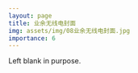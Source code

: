 ```yaml
---
layout: page
title: 业余无线电封面
img: assets/img/08业余无线电封面.jpg
importance: 6
---
```


Left blank in purpose.
